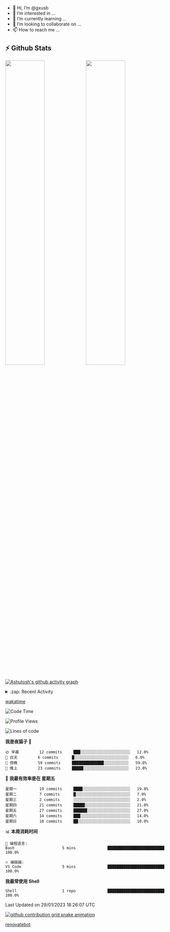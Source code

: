 - 👋 Hi, I’m @gxusb
- 👀 I’m interested in ...
- 🌱 I’m currently learning ...
- 💞️ I’m looking to collaborate on ...
- 📫 How to reach me ...

## ⚡ Github Stats

<p align="left">
  <img width="49.6%" src="https://github-readme-stats.vercel.app/api?username=gxusb&show_icons=true&theme=tokyonight&hide_border=true&locale=cn">
  <img width="49.6%" src="https://github-readme-streak-stats.herokuapp.com?user=gxusb&theme=dark&locale=zh&fire=92DD6B&ring=6FAFDD">
</p>

[![Ashutosh's github activity graph](https://github-readme-activity-graph.cyclic.app/graph?username=gxusb&bg_color=232323&color=ffffff&line=ebebeb&point=96d35f&area=true&hide_border=true)](https://github.com/ashutosh00710/github-readme-activity-graph)

<!---
<p align="left">
    <img width="49.5%" src="https://github-readme-stats.vercel.app/api?username=gxusb&show_icons=true&count_private=true&title_color=006400&text_color=000080&bg_color=30,00FFFF,40E0D0,00CED1&locale=cn">
  <img width="49.5%" src="https://github-readme-stats.vercel.app/api/top-langs/?username=gxusb&title_color=006400&text_color=000080&layout=compact&bg_color=30,00FFFF,40E0D0,00CED1&locale=cn">
</p>
--->

<details>
<summary>:zap: Recent Activity</summary>
<!--START_SECTION:activity-->

1. ❗️ Opened issue [#457](https://github.com/jaywcjlove/linux-command/issues/457) in [jaywcjlove/linux-command](https://github.com/jaywcjlove/linux-command)
2. 🎉 Merged PR [#2](https://github.com/gxusb/gxusb/pull/2) in [gxusb/gxusb](https://github.com/gxusb/gxusb)
3. 🎉 Merged PR [#3](https://github.com/gxusb/gxusb/pull/3) in [gxusb/gxusb](https://github.com/gxusb/gxusb)
4. 🎉 Merged PR [#1](https://github.com/gxusb/gxusb/pull/1) in [gxusb/gxusb](https://github.com/gxusb/gxusb)
5. 🗣 Commented on [#62](https://github.com/nilaoda/N_m3u8DL-RE/issues/62) in [nilaoda/N_m3u8DL-RE](https://github.com/nilaoda/N_m3u8DL-RE)
6. 🗣 Commented on [#5](https://github.com/v03413/ServerStatus-Client/issues/5) in [v03413/ServerStatus-Client](https://github.com/v03413/ServerStatus-Client)
7. 🗣 Commented on [#5](https://github.com/v03413/ServerStatus-Client/issues/5) in [v03413/ServerStatus-Client](https://github.com/v03413/ServerStatus-Client)
8. ❗️ Opened issue [#5](https://github.com/v03413/ServerStatus-Client/issues/5) in [v03413/ServerStatus-Client](https://github.com/v03413/ServerStatus-Client)
9. ❗️ Opened issue [#2233](https://github.com/alist-org/alist/issues/2233) in [alist-org/alist](https://github.com/alist-org/alist)
10. ❗️ Opened issue [#194](https://github.com/cppla/ServerStatus/issues/194) in [cppla/ServerStatus](https://github.com/cppla/ServerStatus)

<!--END_SECTION:activity-->
</details>


[wakatime](https://wakatime.com/dashboard)
<!--START_SECTION:waka-->
![Code Time](http://img.shields.io/badge/Code%20Time-34%20hrs%2013%20mins-blue)

![Profile Views](http://img.shields.io/badge/%E4%B8%AA%E4%BA%BA%E8%B5%84%E6%96%99%E8%A7%82%E7%9C%8B%E6%AC%A1%E6%95%B0-1-blue)

![Lines of code](https://img.shields.io/badge/%E4%BB%8E%E3%80%8CHello%20World%E3%80%8D%E8%B5%B7%E6%88%91%E5%B7%B2%E7%BB%8F%E5%86%99%E4%BA%86-892%20%E8%A1%8C%E4%BB%A3%E7%A0%81-blue)

**我是夜猫子 🦉** 

```text
🌞 早晨         12 commits     ███░░░░░░░░░░░░░░░░░░░░░░   12.0% 
🌆 白天         6 commits      █░░░░░░░░░░░░░░░░░░░░░░░░   6.0% 
🌃 傍晚         59 commits     ██████████████░░░░░░░░░░░   59.0% 
🌙 晚上         23 commits     █████░░░░░░░░░░░░░░░░░░░░   23.0%

```
📅 **我最有效率是在 星期五** 

```text
星期一          19 commits     ████░░░░░░░░░░░░░░░░░░░░░   19.0% 
星期二          7 commits      █░░░░░░░░░░░░░░░░░░░░░░░░   7.0% 
星期三          2 commits      ░░░░░░░░░░░░░░░░░░░░░░░░░   2.0% 
星期四          21 commits     █████░░░░░░░░░░░░░░░░░░░░   21.0% 
星期五          27 commits     ██████░░░░░░░░░░░░░░░░░░░   27.0% 
星期六          14 commits     ███░░░░░░░░░░░░░░░░░░░░░░   14.0% 
星期日          10 commits     ██░░░░░░░░░░░░░░░░░░░░░░░   10.0%

```


📊 **本周消耗时间** 

```text
💬 编程语言: 
Bash                     5 mins              █████████████████████████   100.0%

🔥 编辑器: 
VS Code                  5 mins              █████████████████████████   100.0%

```

**我最常使用 Shell** 

```text
Shell                    1 repo              █████████████████████████   100.0%

```



 Last Updated on 29/01/2023 18:26:07 UTC
<!--END_SECTION:waka-->

<!-- waka-box start -->
<!-- waka-box end -->

[![github contribution grid snake animation](https://raw.githubusercontent.com/gxusb/gxusb/output/github-contribution-grid-snake.svg)](https://github.com/gxusb)

<!---
gxusb/gxusb is a ✨ special ✨ repository because its `README.md` (this file) appears on your GitHub profile.
You can click the Preview link to take a look at your changes.
--->

[renovatebot](https://app.renovatebot.com/dashboard)

